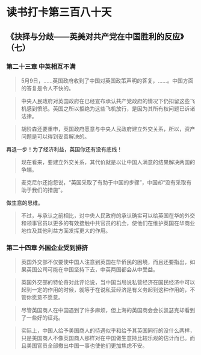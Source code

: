 读书打卡第三百八十天
===
《抉择与分歧——英美对共产党在中国胜利的反应》（七）
---

### 第二十三章 中英相互不满

> 5月9日，……英国政府收到了中国对英国政策声明的答复，……。中国方面的答复是令人不快的。

> 中央人民政府对英国政府在已经宣布承认共产党政府的情况下仍扣留这些飞机感到愤怒。英国之所以拒绝为这些飞机放行，是因为其所有权问题已诉诸法律。

> 胡阶森还要重申，英国政府愿意与中央人民政府建立外交关系，所以，资产问题是可以得到妥善解决的。

再退一步！为了经济利益，英国你还有没有底线！

> 现在看来，要建立外交关系，其代价就是以让中国人满意的结果解决两国的争端。

> 麦克尼尔还抱怨说，“英国采取了有助于中国的步骤”，中国却“没有采取有助于我们的措施”。

做生意的思维。

> 不过，与承认之前相比，对中央人民政府的承认确实可以给英国在华的外交和领事官员以更多的有效接触中共官员的机会，使他们在维护英国在华商业地位及其他利益方面发挥更大的作用。

### 第二十四章 外国企业受到排挤

> 英国外交部不仅要使中国人注意到英国在华侨民的困境，而且还要指出，如果英国公司可能在中国坚持下去，中英两国都会从中受益。

> 英国外交部的特伦奇对此评论说，当中国当局说私营经济在国民经济中可以起到一定的作用的时候，就等于在说私营经济是有义务起到这种作用的，不管你愿意不愿意。

> 尽管英国商人在中国遇到了许多麻烦，但上海的英国商会会长凯瑟克却看到了一些好的征兆。

> 实际上，中国人给予美国商人的待遇似乎和给予其英国同行的没什么两样，只是美国商人不像英国商人那样对在中国做生意持比较乐观的估计而已。而且美国官员全部撤出中国一事也使他们更加焦虑不安。